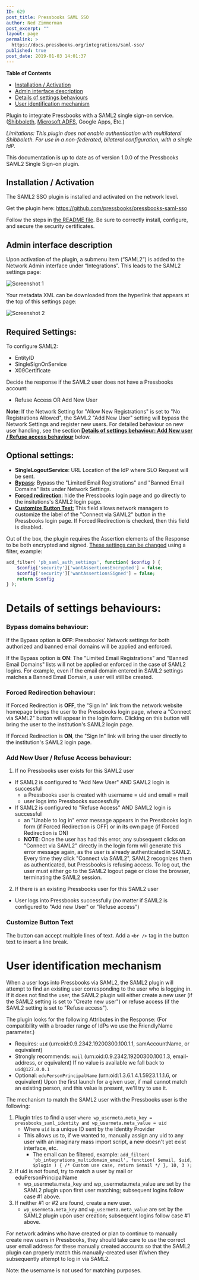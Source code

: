 ```yaml
---
ID: 629
post_title: Pressbooks SAML SSO
author: Ned Zimmerman
post_excerpt: ""
layout: page
permalink: >
  https://docs.pressbooks.org/integrations/saml-sso/
published: true
post_date: 2019-01-03 14:01:37
---
```

**Table of Contents**

*   [Installation / Activation](#installation-activation)
*   [Admin interface description](#admin-interface-description)
*   [Details of settings behaviours](#details-of-settings-behaviours)
*   [User identification mechanism](#user-identification-mechanism)

Plugin to integrate Pressbooks with a SAML2 single sign-on service. ([Shibboleth](https://www.shibboleth.net/), [Microsoft ADFS](https://support.zendesk.com/hc/en-us/articles/203663886-Setting-up-single-sign-on-using-Active-Directory-with-ADFS-and-SAML-Professional-and-Enterprise-), Google Apps, Etc.)

_Limitations: This plugin does not enable authentication with multilateral Shibboleth. For use in a non-federated, bilateral configuration, with a single IdP._

This documentation is up to date as of version 1.0.0 of the Pressbooks SAML2 Single Sign-on plugin.

## Installation / Activation

The SAML2 SSO plugin is installed and activated on the network level.

Get the plugin here: https://github.com/pressbooks/pressbooks-saml-sso

Follow the steps in [the README file](https://github.com/pressbooks/pressbooks-saml-sso/blob/master/README.md). Be sure to correctly install, configure, and secure the security certificates.

## Admin interface description

Upon activation of the plugin, a submenu item (“SAML2”) is added to the Network Admin interface under “Integrations”. This leads to the SAML2 settings page:

![Screenshot 1](https://raw.githubusercontent.com/pressbooks/pressbooks-saml-sso/master/screenshot-1.png)

Your metadata XML can be downloaded from the hyperlink that appears at the top of this settings page:

![Screenshot 2](https://raw.githubusercontent.com/pressbooks/pressbooks-saml-sso/master/screenshot-2.png)

## Required Settings:

To configure SAML2:

*   EntityID
*   SingleSignOnService
*   X09Certificate

Decide the response if the SAML2 user does not have a Pressbooks account:

*   Refuse Access OR Add New User

**Note**: If the Network Setting for "Allow New Registrations" is set to "No Registrations Allowed", the SAML2 "Add New User" setting will bypass the Network Settings and register new users. For detailed behaviour on new user handling, see the section **[Details of settings behaviour: Add New user / Refuse access behaviour](#add-new-user-refuse-access-behaviour)** below.

## Optional settings:

*   **SingleLogoutService**: URL Location of the IdP where SLO Request will be sent.
*   **[Bypass](#bypass-domains-behaviour)**: Bypass the "Limited Email Registrations" and "Banned Email Domains" lists under Network Settings.
*   **[Forced redirection](#forced-redirection-behaviour)**: hide the Pressbooks login page and go directly to the insitutions's SAML2 login page.
*   [**Customize Button Text**:](#customize-button-text) This field allows network managers to customize the label of the "Connect via SAML2" button in the Pressbooks login page. If Forced Redirection is checked, then this field is disabled.

Out of the box, the plugin requires the Assertion elements of the Response to be both encrypted and signed.
[These settings can be changed]((https://github.com/onelogin/php-saml/#settings)) using a filter, example:

```php
add_filter( 'pb_saml_auth_settings', function( $config ) {
	$config['security']['wantAssertionsEncrypted'] = false;
	$config['security']['wantAssertionsSigned'] = false;
	return $config		
} ); 
``` 

# Details of settings behaviours:

### **Bypass domains behaviour:**

If the Bypass option is **OFF**: Pressbooks' Network settings for both authorized and banned email domains will be applied and enforced.

If the Bypass option is **ON**: The "Limited Email Registrations" and "Banned Email Domains" lists will not be applied or enforced in the case of SAML2 logins. For example, even if the email domain entered in SAML2 settings matches a Banned Email Domain, a user will still be created.

### **Forced Redirection behaviour:**

If Forced Redirection is **OFF**, the "Sign In" link from the network website homepage brings the user to the Pressbooks login page, where a "Connect via SAML2" button will appear in the login form. Clicking on this button will bring the user to the institution's SAML2 login page.

If Forced Redirection is **ON**, the "Sign In" link will bring the user directly to the institution's SAML2 login page.

### **Add New User / Refuse Access behaviour:**

1. If no Pressbooks user exists for this SAML2 user
  * If SAML2 is configured to "Add New User" AND SAML2 login is successful       
    * a Pressbooks user is created with username = uid and email = mail
    * user logs into Pressbooks successfully
  * If SAML2 is configured to "Refuse Access" AND SAML2 login is successful
    * an "Unable to log in" error message appears in the Pressbooks login form (if Forced Redirection is OFF) or in its own page (if Forced Redirection is ON)
    * **NOTE**: Once the user has had this error, any subsequent clicks on "Connect via SAML2" directly in the login form will generate this error message again, as the user is already authenticated in SAML2. Every time they click "Connect via SAML2", SAML2 recognizes them as authenticated, but Pressbooks is refusing access. To log out, the user must either go to the SAML2 logout page or close the browser, terminating the SAML2 session.
2. If there is an existing Pressbooks user for this SAML2 user
  * User logs into Pressbooks successfully (no matter if SAML2 is configured to "Add new User" or "Refuse access")   

### Customize Button Text

The button can accept multiple lines of text. Add a `<br />` tag in the button text to insert a line break.

# User identification mechanism

When a user logs into Pressbooks via SAML2, the SAML2 plugin will attempt to find an existing user corresponding to the user who is logging in. If it does not find the user, the SAML2 plugin will either create a new user (if the SAML2 setting is set to "Create new user") or refuse access (if the SAML2 setting is set to "Refuse access").

The plugin looks for the following Attributes in the Response: (For compatibility with a broader range of IdPs we use the FriendlyName parameter.)

+ Requires: `uid` (urn:oid:0.9.2342.19200300.100.1.1, samAccountName, or equivalent)
+ Strongly recommends: `mail` (urn:oid:0.9.2342.19200300.100.1.3, email-address, or equivalent) If no value is available we fall back to `uid@127.0.0.1`
+ Optional: `eduPersonPrincipalName` (urn:oid:1.3.6.1.4.1.5923.1.1.1.6, or equivalent) Upon the first launch for a given user, if mail cannot match an existing person, and this value is present, we'll try to use it.

The mechanism to match the SAML2 user with the Pressbooks user is the following:

1.  Plugin tries to find a user `where wp_usermeta.meta_key = pressbooks_saml_identity and wp_usermeta.meta_value = uid`
      * Where `uid` is a unique ID sent by the Identity Provider
      * This allows us to, if we wanted to, manually assign any uid to any user with an imaginary mass import script, a new doesn't yet exist interface, etc.
        * The email can be filtered, example: `add_filter( 'pb_integrations_multidomain_email', function( $email, $uid, $plugin ) { /* Custom use case, return $email */ }, 10, 3 );`
2.  If uid is not found, try to match a user by mail or eduPersonPrincipalName
      * wp_usermeta.meta_key and wp_usermeta.meta_value are set by the SAML2 plugin upon first user matching; subsequent logins follow case #1 above.
3.  If neither #1 or #2 are found, create a new user.
      * `wp_usermeta.meta_key` and `wp_usermeta.meta_value` are set by the SAML2 plugin upon user creation; subsequent logins follow case #1 above.

For network admins who have created or plan to continue to manually create new users in Pressbooks, they should take care to use the correct user email address for these manually created accounts so that the SAML2 plugin can properly match this manually-created user if/when they subsequently attempt to log in via SAML2.

Note: the username is not used for matching purposes.